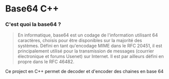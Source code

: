 # Base64 C++

### C'est quoi la base64 ?

> En informatique, base64 est un codage de l'information utilisant 64 caractères, choisis pour être disponibles sur la majorité des systèmes. Défini en tant qu'encodage MIME dans le RFC 20451, il est principalement utilisé pour la transmission de messages (courrier électronique et forums Usenet) sur Internet. Il est par ailleurs défini en propre dans le RFC 46482.

Ce project en C++ permet de decoder et d'encoder des chaines en base 64


